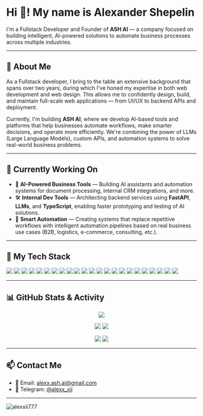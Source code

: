 # Hi 👋! My name is Alexander Shepelin

I'm a Fullstack Developer and Founder of **ASH AI** — a company focused on building intelligent, AI-powered solutions to automate business processes across multiple industries.

---

## 🧠 About Me

As a Fullstack developer, I bring to the table an extensive background that spans over two years, during which I've honed my expertise in both web development and web design. This allows me to confidently design, build, and maintain full-scale web applications — from UI/UX to backend APIs and deployment.

Currently, I'm building **ASH AI**, where we develop AI-based tools and platforms that help businesses automate workflows, make smarter decisions, and operate more efficiently. We're combining the power of LLMs (Large Language Models), custom APIs, and automation systems to solve real-world business problems.

---

## 🚀 Currently Working On

- 🧠 **AI-Powered Business Tools** — Building AI assistants and automation systems for document processing, internal CRM integrations, and more.
- 🛠 **Internal Dev Tools** — Architecting backend services using **FastAPI**, **LLMs**, and **TypeScript**, enabling faster prototyping and testing of AI solutions.
- 🤖 **Smart Automation** — Creating systems that replace repetitive workflows with intelligent automation pipelines based on real business use cases (B2B, logistics, e-commerce, consulting, etc.).

---

## 🧰 My Tech Stack

<p align="left">
  <!-- Frontend -->
  <img src="https://img.shields.io/badge/-JavaScript-000?style=flat&logo=javascript&logoColor=F7DF1E" />
  <img src="https://img.shields.io/badge/-TypeScript-000?style=flat&logo=typescript&logoColor=3178C6" />
  <img src="https://img.shields.io/badge/-React-000?style=flat&logo=react&logoColor=61DAFB" />
  <img src="https://img.shields.io/badge/-Next.js-000?style=flat&logo=next.js&logoColor=ffffff" />
  <img src="https://img.shields.io/badge/-Vue.js-000?style=flat&logo=vue.js&logoColor=4FC08D" />
  <img src="https://img.shields.io/badge/-Astro-000?style=flat&logo=astro&logoColor=ffffff" />
  <img src="https://img.shields.io/badge/-HTML5-000?style=flat&logo=html5&logoColor=E34F26" />
  <img src="https://img.shields.io/badge/-CSS3-000?style=flat&logo=css3&logoColor=1572B6" />
  <img src="https://img.shields.io/badge/-Sass-000?style=flat&logo=sass&logoColor=CC6699" />
  <img src="https://img.shields.io/badge/-Tailwind-000?style=flat&logo=tailwindcss&logoColor=38B2AC" />
  <img src="https://img.shields.io/badge/-Figma-000?style=flat&logo=figma&logoColor=F24E1E" />

  <!-- Backend -->
  <img src="https://img.shields.io/badge/-Node.js-000?style=flat&logo=node.js&logoColor=339933" />
  <img src="https://img.shields.io/badge/-Express.js-000?style=flat&logo=express&logoColor=ffffff" />
  <img src="https://img.shields.io/badge/-Python-000?style=flat&logo=python&logoColor=3776AB" />
  <img src="https://img.shields.io/badge/-FastAPI-000?style=flat&logo=fastapi&logoColor=009688" />
  <img src="https://img.shields.io/badge/-PostgreSQL-000?style=flat&logo=postgresql&logoColor=4169E1" />
  <img src="https://img.shields.io/badge/-MongoDB-000?style=flat&logo=mongodb&logoColor=47A248" />
  <img src="https://img.shields.io/badge/-Redis-000?style=flat&logo=redis&logoColor=DC382D" />

  <!-- DevOps & Tools -->
  <img src="https://img.shields.io/badge/-Docker-000?style=flat&logo=docker&logoColor=2496ED" />
  <img src="https://img.shields.io/badge/-Git-000?style=flat&logo=git&logoColor=F05032" />
  <img src="https://img.shields.io/badge/-Postman-000?style=flat&logo=postman&logoColor=FF6C37" />
  <img src="https://img.shields.io/badge/-Vercel-000?style=flat&logo=vercel&logoColor=ffffff" />
  <img src="https://img.shields.io/badge/-Linux-000?style=flat&logo=linux&logoColor=FCC624" />
</p>

---

## 📊 GitHub Stats & Activity

<p align="center">
  <img src="https://github-profile-summary-cards.vercel.app/api/cards/profile-details?username=alexxii777&theme=tokyonight" />
</p>

<p align="center">
  <img src="https://github-profile-summary-cards.vercel.app/api/cards/repos-per-language?username=alexxii777&theme=tokyonight" />
  <img src="https://github-profile-summary-cards.vercel.app/api/cards/most-commit-language?username=alexxii777&theme=tokyonight" />
</p>

<p align="center">
  <img src="https://github-profile-summary-cards.vercel.app/api/cards/stats?username=alexxii777&theme=tokyonight" />
  <img src="https://github-profile-summary-cards.vercel.app/api/cards/productive-time?username=alexxii777&theme=tokyonight&utcOffset=3" />
</p>


---

## 📫 Contact Me

- 📨 Email: alexx.ash.ai@gmail.com  
- 💬 Telegram: [@alexx_xii](https://t.me/alexx_xii)

---

<p align="left">
  <img src="https://komarev.com/ghpvc/?username=alexxii777&label=Profile%20views&color=0e75b6&style=flat" alt="alexxii777" />
</p>
